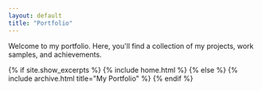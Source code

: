 ```yaml
---
layout: default
title: "Portfolio"
---
```


Welcome to my portfolio. Here, you'll find a collection of my projects, work samples, and achievements.

{% if site.show_excerpts %}
  {% include home.html %}
{% else %}
  {% include archive.html title="My Portfolio" %}
{% endif %}
